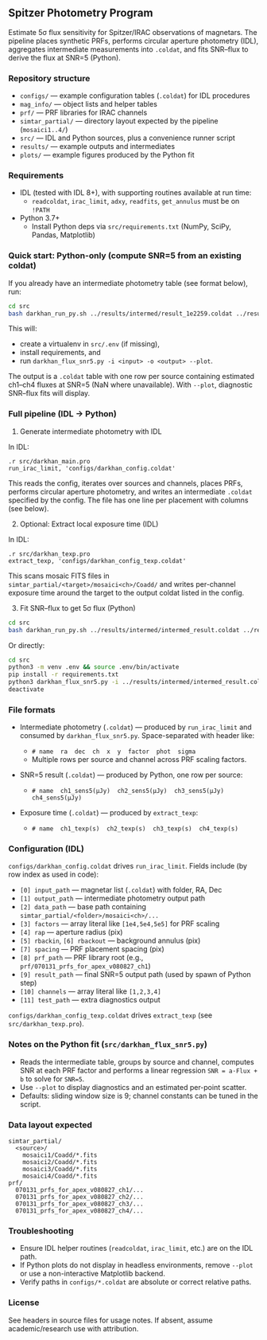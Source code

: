 ## Spitzer Photometry Program

Estimate 5σ flux sensitivity for Spitzer/IRAC observations of magnetars. The pipeline places synthetic PRFs, performs circular aperture photometry (IDL), aggregates intermediate measurements into `.coldat`, and fits SNR–flux to derive the flux at SNR=5 (Python).

### Repository structure
- `configs/` — example configuration tables (`.coldat`) for IDL procedures
- `mag_info/` — object lists and helper tables
- `prf/` — PRF libraries for IRAC channels
- `simtar_partial/` — directory layout expected by the pipeline (`mosaici1..4/`)
- `src/` — IDL and Python sources, plus a convenience runner script
- `results/` — example outputs and intermediates
- `plots/` — example figures produced by the Python fit

### Requirements
- IDL (tested with IDL 8+), with supporting routines available at run time:
  - `readcoldat`, `irac_limit`, `adxy`, `readfits`, `get_annulus` must be on `!PATH`
- Python 3.7+
  - Install Python deps via `src/requirements.txt` (NumPy, SciPy, Pandas, Matplotlib)

### Quick start: Python-only (compute SNR=5 from an existing coldat)
If you already have an intermediate photometry table (see format below), run:

```bash
cd src
bash darkhan_run_py.sh ../results/intermed/result_1e2259.coldat ../results/darkhan_result_py.coldat
```

This will:
- create a virtualenv in `src/.env` (if missing),
- install requirements, and
- run `darkhan_flux_snr5.py -i <input> -o <output> --plot`.

The output is a `.coldat` table with one row per source containing estimated ch1–ch4 fluxes at SNR=5 (NaN where unavailable). With `--plot`, diagnostic SNR–flux fits will display.

### Full pipeline (IDL → Python)
1) Generate intermediate photometry with IDL

In IDL:
```idl
.r src/darkhan_main.pro
run_irac_limit, 'configs/darkhan_config.coldat'
```

This reads the config, iterates over sources and channels, places PRFs, performs circular aperture photometry, and writes an intermediate `.coldat` specified by the config. The file has one line per placement with columns (see below).

2) Optional: Extract local exposure time (IDL)

In IDL:
```idl
.r src/darkhan_texp.pro
extract_texp, 'configs/darkhan_config_texp.coldat'
```

This scans mosaic FITS files in `simtar_partial/<target>/mosaici<ch>/Coadd/` and writes per-channel exposure time around the target to the output coldat listed in the config.

3) Fit SNR–flux to get 5σ flux (Python)

```bash
cd src
bash darkhan_run_py.sh ../results/intermed/intermed_result.coldat ../results/darkhan_result.coldat
```

Or directly:
```bash
cd src
python3 -m venv .env && source .env/bin/activate
pip install -r requirements.txt
python3 darkhan_flux_snr5.py -i ../results/intermed/intermed_result.coldat -o ../results/darkhan_result.coldat --plot
deactivate
```

### File formats
- Intermediate photometry (`.coldat`) — produced by `run_irac_limit` and consumed by `darkhan_flux_snr5.py`. Space-separated with header like:
  - `# name  ra  dec  ch  x  y  factor  phot  sigma`
  - Multiple rows per source and channel across PRF scaling factors.

- SNR=5 result (`.coldat`) — produced by Python, one row per source:
  - `# name  ch1_sens5(µJy)  ch2_sens5(µJy)  ch3_sens5(µJy)  ch4_sens5(µJy)`

- Exposure time (`.coldat`) — produced by `extract_texp`:
  - `# name  ch1_texp(s)  ch2_texp(s)  ch3_texp(s)  ch4_texp(s)`

### Configuration (IDL)
`configs/darkhan_config.coldat` drives `run_irac_limit`. Fields include (by row index as used in code):
- `[0] input_path` — magnetar list (`.coldat`) with folder, RA, Dec
- `[1] output_path` — intermediate photometry output path
- `[2] data_path` — base path containing `simtar_partial/<folder>/mosaici<ch>/...`
- `[3] factors` — array literal like `[1e4,5e4,5e5]` for PRF scaling
- `[4] rap` — aperture radius (pix)
- `[5] rbackin`, `[6] rbackout` — background annulus (pix)
- `[7] spacing` — PRF placement spacing (pix)
- `[8] prf_path` — PRF library root (e.g., `prf/070131_prfs_for_apex_v080827_ch1`)
- `[9] result_path` — final SNR=5 output path (used by spawn of Python step)
- `[10] channels` — array literal like `[1,2,3,4]`
- `[11] test_path` — extra diagnostics output

`configs/darkhan_config_texp.coldat` drives `extract_texp` (see `src/darkhan_texp.pro`).

### Notes on the Python fit (`src/darkhan_flux_snr5.py`)
- Reads the intermediate table, groups by source and channel, computes SNR at each PRF factor and performs a linear regression `SNR = a·Flux + b` to solve for `SNR=5`.
- Use `--plot` to display diagnostics and an estimated per-point scatter.
- Defaults: sliding window size is 9; channel constants can be tuned in the script.

### Data layout expected
```
simtar_partial/
  <source>/
    mosaici1/Coadd/*.fits
    mosaici2/Coadd/*.fits
    mosaici3/Coadd/*.fits
    mosaici4/Coadd/*.fits
prf/
  070131_prfs_for_apex_v080827_ch1/...
  070131_prfs_for_apex_v080827_ch2/...
  070131_prfs_for_apex_v080827_ch3/...
  070131_prfs_for_apex_v080827_ch4/...
```

### Troubleshooting
- Ensure IDL helper routines (`readcoldat`, `irac_limit`, etc.) are on the IDL path.
- If Python plots do not display in headless environments, remove `--plot` or use a non-interactive Matplotlib backend.
- Verify paths in `configs/*.coldat` are absolute or correct relative paths.

### License
See headers in source files for usage notes. If absent, assume academic/research use with attribution.


